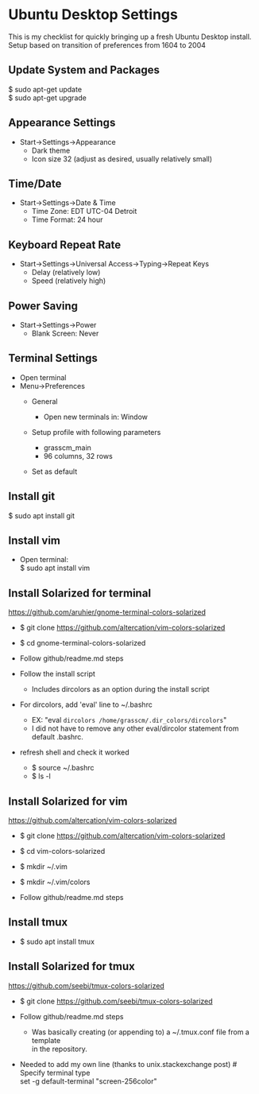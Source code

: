 # Ubuntu Desktop Settings
This is my checklist for quickly bringing up a fresh Ubuntu Desktop install.  
Setup based on transition of preferences from 1604 to 2004

## Update System and Packages
$ sudo apt-get update  
$ sudo apt-get upgrade

## Appearance Settings
* Start->Settings->Appearance  
  - Dark theme  
  - Icon size 32 (adjust as desired, usually relatively small)

## Time/Date
* Start->Settings->Date & Time  
  - Time Zone: EDT UTC-04 Detroit  
  - Time Format: 24 hour

## Keyboard Repeat Rate
* Start->Settings->Universal Access->Typing->Repeat Keys  
  - Delay (relatively low)  
  - Speed (relatively high)

## Power Saving
* Start->Settings->Power
  - Blank Screen: Never

## Terminal Settings
* Open terminal
* Menu->Preferences  
  - General  
    * Open new terminals in: Window  

  - Setup profile with following parameters  
    * grasscm_main  
    * 96 columns, 32 rows  

  - Set as default

## Install git
  $ sudo apt install git

## Install vim
* Open terminal:  
  $ sudo apt install vim

## Install Solarized for terminal
https://github.com/aruhier/gnome-terminal-colors-solarized

* $ git clone https://github.com/altercation/vim-colors-solarized

* $ cd gnome-terminal-colors-solarized

* Follow github/readme.md steps

* Follow the install script
  - Includes dircolors as an option during the install script

* For dircolors, add 'eval' line to ~/.bashrc
  - EX: "eval `dircolors /home/grasscm/.dir_colors/dircolors`"  
  - I did not have to remove any other eval/dircolor statement from default .bashrc.

* refresh shell and check it worked
  - $ source ~/.bashrc  
  - $ ls -l

## Install Solarized for vim
https://github.com/altercation/vim-colors-solarized

* $ git clone https://github.com/altercation/vim-colors-solarized

* $ cd vim-colors-solarized

* $ mkdir ~/.vim

* $ mkdir ~/.vim/colors

* Follow github/readme.md steps

## Install tmux
* $ sudo apt install tmux

## Install Solarized for tmux
https://github.com/seebi/tmux-colors-solarized

* $ git clone https://github.com/seebi/tmux-colors-solarized

* Follow github/readme.md steps
  - Was basically creating (or appending to) a ~/.tmux.conf file from a template  
    in the repository.

* Needed to add my own line (thanks to unix.stackexchange post)
  \# Specify terminal type  
  set -g default-terminal "screen-256color"
